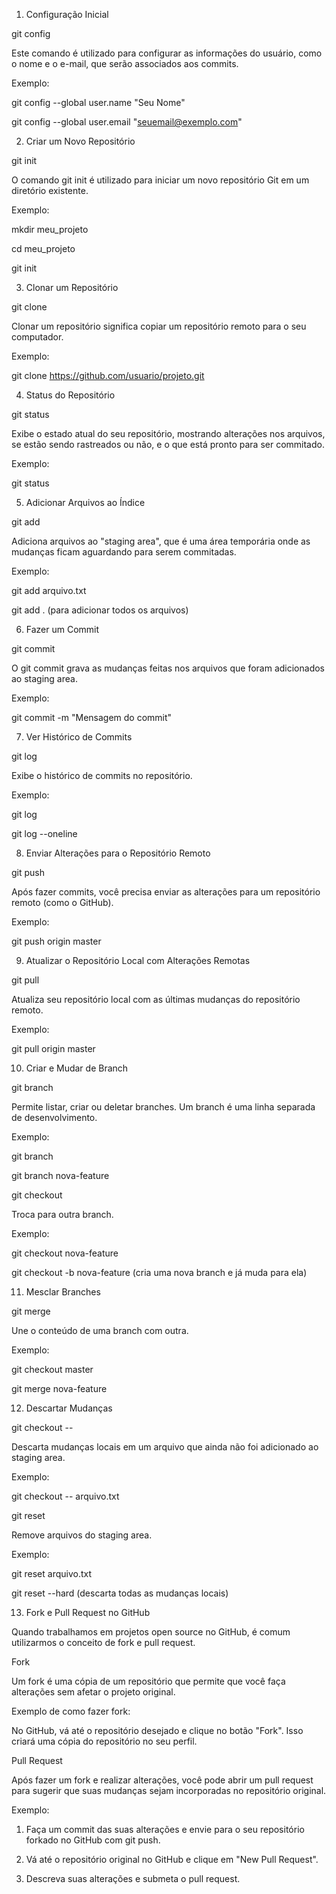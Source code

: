 1. Configuração Inicial

git config

Este comando é utilizado para configurar as informações do usuário, como o nome e o e-mail, que serão associados aos commits.

Exemplo:

git config --global user.name "Seu Nome"

git config --global user.email "seuemail@exemplo.com"



2. Criar um Novo Repositório

git init

O comando git init é utilizado para iniciar um novo repositório Git em um diretório existente.

Exemplo:

mkdir meu_projeto

cd meu_projeto

git init



3. Clonar um Repositório

git clone

Clonar um repositório significa copiar um repositório remoto para o seu computador.

Exemplo:

git clone https://github.com/usuario/projeto.git



4. Status do Repositório

git status

Exibe o estado atual do seu repositório, mostrando alterações nos arquivos, se estão sendo rastreados ou não, e o que está pronto para ser commitado.

Exemplo:

git status



5. Adicionar Arquivos ao Índice

git add

Adiciona arquivos ao "staging area", que é uma área temporária onde as mudanças ficam aguardando para serem commitadas.

Exemplo:

git add arquivo.txt

git add . (para adicionar todos os arquivos)



6. Fazer um Commit

git commit

O git commit grava as mudanças feitas nos arquivos que foram adicionados ao staging area.

Exemplo:

git commit -m "Mensagem do commit"



7. Ver Histórico de Commits

git log

Exibe o histórico de commits no repositório.

Exemplo:

git log

git log --oneline



8. Enviar Alterações para o Repositório Remoto

git push

Após fazer commits, você precisa enviar as alterações para um repositório remoto (como o GitHub).

Exemplo:

git push origin master



9. Atualizar o Repositório Local com Alterações Remotas

git pull

Atualiza seu repositório local com as últimas mudanças do repositório remoto.

Exemplo:

git pull origin master



10. Criar e Mudar de Branch

git branch

Permite listar, criar ou deletar branches. Um branch é uma linha separada de desenvolvimento.

Exemplo:

git branch

git branch nova-feature

git checkout

Troca para outra branch.

Exemplo:

git checkout nova-feature

git checkout -b nova-feature (cria uma nova branch e já muda para ela)



11. Mesclar Branches

git merge

Une o conteúdo de uma branch com outra.

Exemplo:

git checkout master

git merge nova-feature



12. Descartar Mudanças

git checkout -- <arquivo>

Descarta mudanças locais em um arquivo que ainda não foi adicionado ao staging area.

Exemplo:

git checkout -- arquivo.txt

git reset

Remove arquivos do staging area.

Exemplo:

git reset arquivo.txt

git reset --hard (descarta todas as mudanças locais)



13. Fork e Pull Request no GitHub

Quando trabalhamos em projetos open source no GitHub, é comum utilizarmos o conceito de fork e pull request.



Fork

Um fork é uma cópia de um repositório que permite que você faça alterações sem afetar o projeto original.

Exemplo de como fazer fork:

No GitHub, vá até o repositório desejado e clique no botão "Fork". Isso criará uma cópia do repositório no seu perfil.



Pull Request

Após fazer um fork e realizar alterações, você pode abrir um pull request para sugerir que suas mudanças sejam incorporadas no repositório original.

Exemplo:

1. Faça um commit das suas alterações e envie para o seu repositório forkado no GitHub com git push.

2. Vá até o repositório original no GitHub e clique em "New Pull Request".

3. Descreva suas alterações e submeta o pull request.
